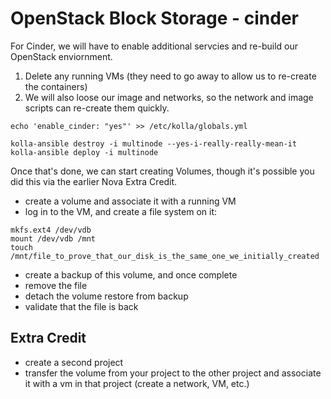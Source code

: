 # OpenStack Block Storage - cinder

For Cinder, we will have to enable additional servcies and re-build our OpenStack enviornment.

1) Delete any running VMs (they need to go away to allow us to re-create the containers)
2) We will also loose our image and networks, so the network and image scripts can re-create them quickly.

```
echo 'enable_cinder: "yes"' >> /etc/kolla/globals.yml

kolla-ansible destroy -i multinode --yes-i-really-really-mean-it
kolla-ansible deploy -i multinode
```

Once that's done, we can start creating Volumes, though it's possible you did this via the earlier Nova Extra Credit.

- create a volume and associate it with a running VM
- log in to the VM, and create a file system on it:

```
mkfs.ext4 /dev/vdb
mount /dev/vdb /mnt
touch /mnt/file_to_prove_that_our_disk_is_the_same_one_we_initially_created
```

 - create a backup of this volume, and once complete
  - remove the file
  - detach the volume restore from backup
 - validate that the file is back

## Extra Credit
- create a second project
- transfer the volume from your project to the other project and associate it with a vm in that project (create a network, VM, etc.)

